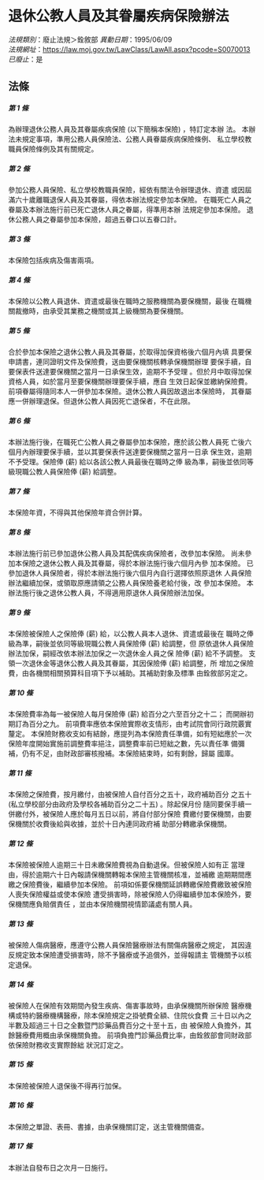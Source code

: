 # 退休公教人員及其眷屬疾病保險辦法

*法規類別*：廢止法規＞銓敘部
*異動日期*：1995/06/09  
*法規網址*：https://law.moj.gov.tw/LawClass/LawAll.aspx?pcode=S0070013
*已廢止*：是


## 法條
##### 第 1 條
為辦理退休公務人員及其眷屬疾病保險 (以下簡稱本保險) ，特訂定本辦
法。
本辦法未規定事項，準用公務人員保險法、公務人員眷屬疾病保險條例、
私立學校教職員保險條例及其有關規定。

##### 第 2 條
參加公務人員保險、私立學校教職員保險，經依有關法令辦理退休、資遣
或因屆滿六十歲離職退保人員及其眷屬，得依本辦法規定參加本保險。
在職死亡人員之眷屬及本辦法施行前已死亡退休人員之眷屬，得準用本辦
法規定參加本保險。
退休公務人員之眷屬參加本保險，超過五眷口以五眷口計。

##### 第 3 條
本保險包括疾病及傷害兩項。

##### 第 4 條
本保險以公教人員退休、資遣或最後在職時之服務機關為要保機關，最後
在職機關裁撤時，由承受其業務之機關或其上級機關為要保機關。

##### 第 5 條
合於參加本保險之退休公教人員及其眷屬，於取得加保資格後六個月內填
具要保申請書，連同證明文件及保險費，送由要保機關核轉承保機關辦理
要保手續，自要保表件送達要保機關之當月一日承保生效，逾期不予受理
。但於月中取得加保資格人員，如於當月至要保機關辦理要保手續，應自
生效日起保並繳納保險費。
前項眷屬得隨同本人一併參加本保險。退休公教人員因故退出本保險時，
其眷屬應一併辦理退保。但退休公教人員因死亡退保者，不在此限。

##### 第 6 條
本辦法施行後，在職死亡公教人員之眷屬參加本保險，應於該公教人員死
亡後六個月內辦理要保手續，並以其要保表件送達要保機關之當月一日承
保生效，逾期不予受理。保險俸 (薪) 給以各該公教人員最後在職時之俸
級為準，嗣後並依同等級現職公教人員保險俸 (薪) 給調整。

##### 第 7 條
本保險年資，不得與其他保險年資合併計算。

##### 第 8 條
本辦法施行前已參加退休公務人員及其配偶疾病保險者，改參加本保險。
尚未參加本保險之退休公教人員及其眷屬，得於本辦法施行後六個月內參
加本保險。
已參加退休人員保險者，得於本辦法施行後六個月內自行選擇依照原退休
人員保險辦法繼續加保，或領取原應請領之公務人員保險養老給付後，改
參加本保險。
本辦法施行後之退休公教人員，不得適用原退休人員保險辦法加保。

##### 第 9 條
本保險被保險人之保險俸 (薪) 給，以公教人員本人退休、資遣或最後在
職時之俸級為準，嗣後並依同等級現職公教人員保險俸 (薪) 給調整，但
原依退休人員保險辦法加保，嗣經改依本辦法加保之一次退休金人員之保
險俸 (薪) 給不予調整。
支領一次退休金等退休公教人員及其眷屬，其因保險俸 (薪) 給調整，所
增加之保險費，由各機關相關預算科目項下予以補助。其補助對象及標準
由銓敘部另定之。

##### 第 10 條
本保險費率為每一被保險人每月保險俸 (薪) 給百分之六至百分之十二；
而開辦初期訂為百分之九。
前項費率應依本保險實際收支情形，由考試院會同行政院覈實釐定。
本保險財務收支如有結餘，應提列為本保險責任準備，如有短絀應於一次
保險年度開始實施前調整費率挹注，調整費率前已短絀之數，先以責任準
備彌補，仍有不足，由財政部審核撥補。本保險結束時，如有剩餘，歸屬
國庫。

##### 第 11 條
本保險之保險費，按月繳付，由被保險人自付百分之五十，政府補助百分
之五十 (私立學校部分由政府及學校各補助百分之二十五) 。除起保月份
隨同要保手續一併繳付外，被保險人應於每月五日以前，將自付部分保險
費繳付要保機關，由要保機關於收費後給與收據，並於十日內連同政府補
助部分轉繳承保機關。

##### 第 12 條
本保險被保險人逾期三十日未繳保險費視為自動退保。但被保險人如有正
當理由，得於逾期六十日內報請保機關轉報本保險主管機關核准，並補繳
逾期期間應繳之保險費後，繼續參加本保險。
前項如係要保機關延誤轉繳保險費繳致被保險人喪失保險權益或使本保險
遭受損害時，除被保險人仍得繼續參加本保險外，要保機關應負賠償責任
，並由本保險機關視情節議處有關人員。

##### 第 13 條
被保險人傷病醫療，應遵守公務人員保險醫療辦法有關傷病醫療之規定，
其因違反規定致本保險遭受損害時，除不予醫療或予追償外，並得報請主
管機關予以核定退保。

##### 第 14 條
被保險人在保險有效期間內發生疾病、傷害事故時，由承保機關所辦保險
醫療機構或特約醫療機構醫療，除本保險規定之掛號費全額、住院伙食費
三十日以內之半數及超過三十日之全數暨門診藥品費百分之十至十五，由
被保險人負擔外，其餘醫療費用概由承保機關負擔。
前項負擔門診藥品費比率，由銓敘部會同財政部依保險財務收支實際餘絀
狀況訂定之。

##### 第 15 條
本保險被保險人退保後不得再行加保。

##### 第 16 條
本保險之單證、表冊、書據，由承保機關訂定，送主管機關備查。

##### 第 17 條
本辦法自發布日之次月一日施行。


